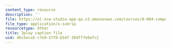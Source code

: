 ```yaml
---
content_type: resource
description: ''
file: https://ol-ocw-studio-app-qa.s3.amazonaws.com/courses/6-004-computation-structures-spring-2017/46c5eca5c7e957f0b54f394ff7e9a7c2_YOABS3tTHVc.vtt
file_type: application/x-subrip
resourcetype: Other
title: 3play caption file
uid: 46c5eca5-c7e9-57f0-b54f-394ff7e9a7c2
---
```

